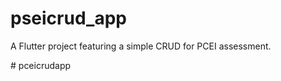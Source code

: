 # pseicrud_app

A Flutter project featuring a simple CRUD for PCEI assessment.

#   p c e i c r u d a p p 
 
 
